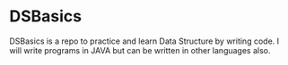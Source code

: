 # DSBasics
DSBasics is a repo to practice and learn Data Structure by writing code. I will write programs in JAVA but can be written in other languages also.
